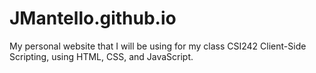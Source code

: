 # JMantello.github.io

My personal website that I will be using for my class CSI242 Client-Side Scripting, using HTML, CSS, and JavaScript.




